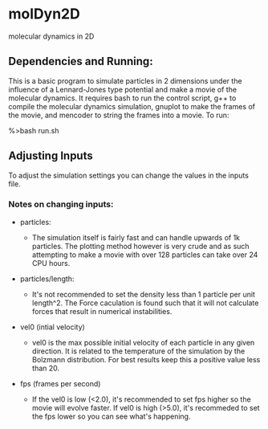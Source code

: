 # molDyn2D
molecular dynamics in 2D

## Dependencies and Running:
This is a basic program to simulate particles in 2 dimensions under
the influence of a Lennard-Jones type potential and make a movie of
the molecular dynamics. It requires bash to run the control script,
g++ to compile the molecular dynamics simulation, gnuplot to make 
the frames of the movie, and mencoder to string the frames into a
movie. To run:

%>bash run.sh

## Adjusting Inputs
To adjust the simulation settings you can change the values in the 
inputs file.

### Notes on changing inputs:
* particles:
  * The simulation itself is fairly fast and can handle upwards of 
  1k particles. The plotting method however is very crude and as such
  attempting to make a movie with over 128 particles can take over 24
  CPU hours.

* particles/length:
  * It's not recommended to set the density less than 1 particle per 
  unit length^2.  The Force caculation is found such that it will not
  calculate forces that result in numerical instabilities.  
  
* vel0 (intial velocity)
  * vel0 is the max possible initial velocity of each particle in 
  any given direction.  It is related to the temperature of the
  simulation by the Bolzmann distribution. For best results keep this
  a positive value less than 20. 

* fps (frames per second)
  * If the vel0 is low (<2.0), it's recommended to set fps higher so
  the movie will evolve faster.  If vel0 is high (>5.0), it's 
  recommeded to set the fps lower so you can see what's happening.
